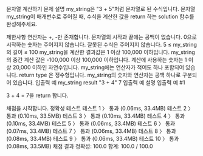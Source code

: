 문자열 계산하기
문제 설명
my_string은 "3 + 5"처럼 문자열로 된 수식입니다. 문자열 my_string이 매개변수로 주어질 때, 수식을 계산한 값을 return 하는 solution 함수를 완성해주세요.

제한사항
연산자는 +, -만 존재합니다.
문자열의 시작과 끝에는 공백이 없습니다.
0으로 시작하는 숫자는 주어지지 않습니다.
잘못된 수식은 주어지지 않습니다.
5 ≤ my_string의 길이 ≤ 100
my_string을 계산한 결과값은 1 이상 100,000 이하입니다.
my_string의 중간 계산 값은 -100,000 이상 100,000 이하입니다.
계산에 사용하는 숫자는 1 이상 20,000 이하인 자연수입니다.
my_string에는 연산자가 적어도 하나 포함되어 있습니다.
return type 은 정수형입니다.
my_string의 숫자와 연산자는 공백 하나로 구분되어 있습니다.
입출력 예
my_string	result
"3 + 4"	7
입출력 예 설명
입출력 예 #1

3 + 4 = 7을 return 합니다.

채점을 시작합니다.
정확성  테스트
테스트 1 〉	통과 (0.06ms, 33.4MB)
테스트 2 〉	통과 (0.10ms, 33.5MB)
테스트 3 〉	통과 (0.10ms, 33.4MB)
테스트 4 〉	통과 (0.10ms, 33.4MB)
테스트 5 〉	통과 (0.06ms, 33.4MB)
테스트 6 〉	통과 (0.07ms, 33.4MB)
테스트 7 〉	통과 (0.06ms, 33.4MB)
테스트 8 〉	통과 (0.08ms, 33.4MB)
테스트 9 〉	통과 (0.06ms, 33.4MB)
테스트 10 〉	통과 (0.08ms, 33.5MB)
채점 결과
정확성: 100.0
합계: 100.0 / 100.0